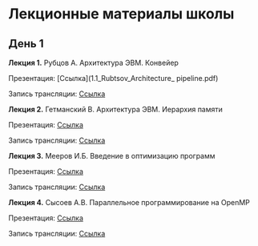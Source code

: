 # Лекционные материалы школы

## День 1

__Лекция 1.__ Рубцов А. Архитектура ЭВМ. Конвейер

  Презентация: [Cсылка](1.1_Rubtsov_Architecture_ pipeline.pdf) 

  Запись трансляции: [Cсылка]()

__Лекция 2.__ Гетманский В. Архитектура ЭВМ. Иерархия памяти

  Презентация: [Cсылка](1.2._Getmansky_Architecture_memory.pdf) 

  Запись трансляции: [Cсылка]()
  
  
__Лекция 3.__ Мееров И.Б. Введение в оптимизацию программ

  Презентация: [Cсылка]()

  Запись трансляции: [Cсылка]()

__Лекция 4.__ Сысоев А.В. Параллельное программирование на OpenMP

  Презентация: [Cсылка]()

  Запись трансляции: [Cсылка]()

